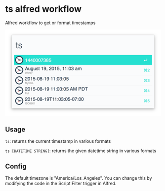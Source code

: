 # ts alfred workflow

Alfred workflow to get or format timestamps

![preview](preview.png)

## Usage

`ts`: returns the current timestamp in various formats

`ts [DATETIME STRING]`: returns the given datetime string in various formats

## Config

The default timezone is "America/Los_Angeles". You can change this by modifying
the code in the Script Filter trigger in Alfred.